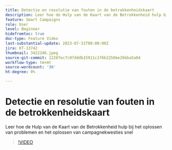 ```yaml
---
title: Detectie en resolutie van fouten in de betrokkenheidskaart
description: Leer hoe de Hulp van de Kaart van de Betrokkenheid hulp bij het oplossen van problemen en het oplossen van campagnekwesties snel
feature: Smart Campaigns
role: User
level: Beginner
hidefromtoc: true
doc-type: Feature Video
last-substantial-update: 2023-07-31T00:00:00Z
jira: KT-13742
thumbnail: 3422246.jpeg
source-git-commit: 12207ec7c07dddb15911c1f6b2256be26bba5a84
workflow-type: tm+mt
source-wordcount: '36'
ht-degree: 0%

---
```



# Detectie en resolutie van fouten in de betrokkenheidskaart

Leer hoe de Hulp van de Kaart van de Betrokkenheid hulp bij het oplossen van problemen en het oplossen van campagnekwesties snel

>[!VIDEO](https://video.tv.adobe.com/v/3422246/?learn=on)
